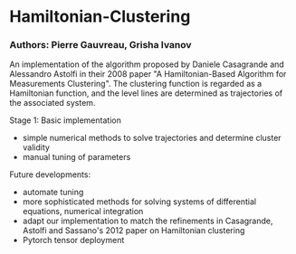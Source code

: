 # Hamiltonian-Clustering

### Authors: Pierre Gauvreau, Grisha Ivanov

An implementation of the algorithm proposed by Daniele Casagrande and Alessandro 
Astolfi in their 2008 paper "A Hamiltonian-Based Algorithm for Measurements 
Clustering". The clustering function is regarded as a Hamiltonian function, 
and the level lines are determined as trajectories of the associated system.

Stage 1: Basic implementation
- simple numerical methods to solve trajectories and determine cluster
validity
- manual tuning of parameters

Future developments:
- automate tuning
- more sophisticated methods for solving systems of differential
equations, numerical integration
- adapt our implementation to match the refinements in Casagrande, Astolfi and 
Sassano's 2012 paper on Hamiltonian clustering
- Pytorch tensor deployment
